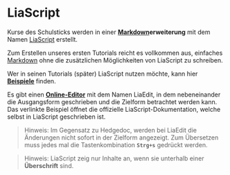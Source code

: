 # LiaScript

Kurse des Schulsticks werden in einer **[Markdown](../Markdown/markdown.md)erweiterung** mit dem Namen [LiaScript](https://liascript.github.io/) erstellt.

Zum Erstellen unseres ersten Tutorials reicht es vollkommen aus, einfaches [Markdown](../Markdown/markdown.md) ohne die zusätzlichen Möglichkeiten von LiaScript zu schreiben.

Wer in seinen Tutorials (später) LiaScript nutzen möchte, kann hier [**Beispiele**](https://liascript.github.io/LiveEditor/examples.html) finden.

Es gibt einen [**Online-Editor**](https://liascript.github.io/LiveEditor/?/show/file/https://raw.githubusercontent.com/LiaScript/docs/master/README.md) mit dem Namen LiaEdit, in dem nebeneinander die Ausgangsform geschrieben und die Zielform betrachtet werden kann. Das verlinkte Beispiel öffnet die offizielle LiaScript-Dokumentation, welche selbst in LiaScript geschrieben ist.

> Hinweis: Im Gegensatz zu Hedgedoc, werden bei LiaEdit die Änderungen nicht sofort in der Zielform angezeigt. Zum Übersetzen muss jedes mal die Tastenkombination **`Strg+s`** gedrückt werden.

> Hinweis: LiaScript zeig nur Inhalte an, wenn sie unterhalb einer **Überschrift** sind.
